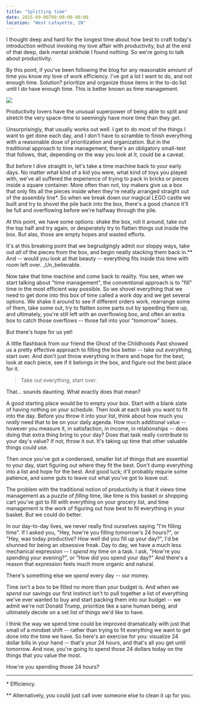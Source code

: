 ```yaml
---
title: "Splitting time"
date: 2015-09-06T00:00:00-00:00
location: "West Lafayette, IN"
---
```


I thought deep and hard for the longest time about how best to craft today's introduction without invoking my love affair with productivity, but at the end of that deep, dark mental sinkhole I found nothing. So we're going to talk about productivity.

By this point, if you've been following the blog for any reasonable amount of time you know my love of work efficiency. I've got a lot I want to do, and not enough time. Solution? prioritize and organize those items in the to-do list until I _do_ have enough time. This is better known as time management.

![](/images/todo-master.jpg)

Productivity lovers have the unusual superpower of being able to split and stretch the very space-time to seemingly have more time than they get.

Unsurprisingly, that usually works out well. I get to do most of the things I want to get done each day, and I don't have to scramble to finish everything with a reasonable dose of prioritization and organization. But in the traditional approach to time management, there's an obligatory small-text that follows, that, depending on the way you look at it, could be a caveat.

But before I dive straight in, let's take a time machine back to your early days. No matter what kind of a kid you were, what kind of toys you played with, we've all suffered the experience of trying to pack in bricks or pieces inside a square container. More often than not, toy makers give us a box that only fits all the pieces inside when they're neatly arranged straight out of the assembly line\*. So when we break down our magical LEGO castle we built and try to shovel the pile back into the box, there's a good chance it'll be full and overflowing before we're halfway through the pile.

At this point, we have some options: shake the box, roll it around, take out the top half and try again, or desperately try to flatten things out inside the box. But alas, those are empty hopes and wasted efforts.

It's at this breaking point that we begrudgingly admit our sloppy ways, take out _all_ of the pieces from the box, and begin neatly stacking them back in.\*\* And -- would you look at that beauty -- everything fits inside this time with room left over. _Un_believable.

Now take that time machine and come back to reailty. You see, when we start talking about "time management", the conventional approach is to "fill" time in the most efficient way possible. So we shovel everything that we need to get done into this box of time called a _work day_ and we get several options. We shake it around to see if different orders work, rearrange some of them, take some out, try to flatten some parts out by speeding them up, and ultimately, you're still left with an overflowing box, and often an extra box to catch those overflows -- those fall into your "tomorrow" boxes.

But there's hope for us yet!

A little flashback from our friend the Ghost of the Childhoods Past showed us a pretty effective approach to filling the box better -- take out _everything_, start over. And don't just throw everything in there and hope for the best; look at each piece, see if it belongs in the box, and figure out the best place for it.

>Take out everything, start over.

That... sounds daunting. What exactly does that mean?

A good starting place would be to empty your box. Start with a blank slate of having nothing on your schedule. Then look at each task you want to fit into the day. Before you throw it into your list, think about how much you _really_ need that to be on your daily agenda. How much additional value -- however you measure it, in satisfaction, in income, in relationships -- does doing that extra thing bring to your day? Does that task really contribute to your day's value? If not, throw it out. It's taking up time that other valuable things could use.

Then once you've got a condensed, smaller list of things that are essential to your day, start figuring out where they fit the best. Don't dump everything into a list and hope for the best. And good luck; it'll probably requrie some patience, and some guts to leave out what you've got to leave out.

The problem with the traditional notion of productivity is that it views time management as a puzzle of _filling_ time, like time is this basket or shopping cart you've got to fill with everything on your grocery list, and time management is the work of figuring out how best to fit everything in your basket. But we could do better.

In our day-to-day lives, we never really find ourselves saying "I'm filling time". If I asked you, "Hey, how're you filling tomorrow's 24 hours?", or "Hey, was today productive? How well did you fill up your day?", I'd be shunned for being an obsessive freak. Day to day, we have a much less mechanical expression -- I _spend_ my time on a task. I ask, "How're you spending your evening?", or "How did you spend your day?" And there's a reason that expression feels much more organic and natural.

There's something else we _spend_ every day -- our money.

Time isn't a box to be filled no more than your budget is. And when we _spend_ our savings our first instinct isn't to pull together a list of everything we've ever wanted to buy and start packing them into our budget -- we admit we're not Donald Trump, prioritize like a sane human being, and ultimately decide on a set list of things we'd like to have.

I think the way we spend time could be improved dramatically with just that small of a mindset shift -- rather than trying to fit everything we want to get done into the time we have. So here's an exercise for you: visualize 24 dollar bills in your hand -- that's your 24 hours, and that's all you get until tomorrow. And now, you're going to spend those 24 dollars today on the things that you value the most.

How're you spending those 24 hours?

---

\* Efficiency.

\*\* Alternatively, you could just call over someone else to clean it up for you.
